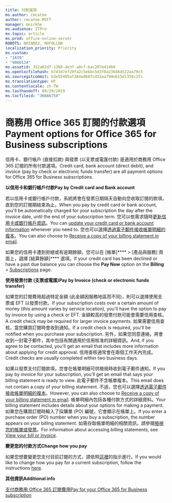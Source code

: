 ```yaml
---
title: 付款選項
ms.author: cmcatee
author: cmcatee-MSFT
manager: mnirkhe
ms.audience: ITPro
ms.topic: article
ms.prod: office-online-server
ROBOTS: NOINDEX, NOFOLLOW
localization_priority: Priority
ms.custom:
- "1639"
- "9000134"
ms.assetid: 352a02d7-1368-4e3f-a8cf-bac207e414b0
ms.openlocfilehash: b743d7ef20fa2c5ebbc5d3f8a236464522aa79c5
ms.sourcegitcommit: b3e55405af384e868fcd32ea794eb15d1356c3fc
ms.translationtype: HT
ms.contentlocale: zh-TW
ms.lasthandoff: 08/29/2019
ms.locfileid: "36666759"
---
```

# <a name="payment-options-for-office-365-for-business-subscriptions"></a><span data-ttu-id="5719e-102">商務用 Office 365 訂閱的付款選項</span><span class="sxs-lookup"><span data-stu-id="5719e-102">Payment options for Office 365 for Business subscriptions</span></span>
  
<span data-ttu-id="5719e-103">信用卡、銀行帳戶 (直接扣款) 與發票 (以支票或電匯付款) 是適用於商務用 Office 365 訂閱的所有付款選項。</span><span class="sxs-lookup"><span data-stu-id="5719e-103">Credit card, bank account (direct debit), and invoice (pay by check or electronic funds transfer) are all payment options for Office 365 for Business subscriptions.</span></span>
  
<span data-ttu-id="5719e-104">**以信用卡和銀行帳戶付款**</span><span class="sxs-lookup"><span data-stu-id="5719e-104">**Pay by Credit card and Bank account**</span></span>
  
<span data-ttu-id="5719e-105">若以信用卡或銀行帳戶付款，系統將會在發票日期隔天自動向您收取訂閱的款項，直到您的訂閱期結束為止。</span><span class="sxs-lookup"><span data-stu-id="5719e-105">When you pay by credit card or bank account, you'll be automatically charged for your subscription the day after the invoice date, until the end of your subscription term.</span></span> <span data-ttu-id="5719e-106">您可以依需求隨時[更新信用卡或銀行帳戶資訊](https://docs.microsoft.com/office365/admin/subscriptions-and-billing/add-update-or-remove-credit-card-or-bank-account)。</span><span class="sxs-lookup"><span data-stu-id="5719e-106">You can [update your credit card or bank account information](https://docs.microsoft.com/office365/admin/subscriptions-and-billing/add-update-or-remove-credit-card-or-bank-account) whenever you need to.</span></span> <span data-ttu-id="5719e-107">您也可以選擇[透過電子郵件接收帳單明細的複本](https://docs.microsoft.com/office365/admin/subscriptions-and-billing/pay-for-your-subscription#receive-a-copy-of-your-billing-statement-in-email)。</span><span class="sxs-lookup"><span data-stu-id="5719e-107">You can also choose to [Receive a copy of your billing statement in email](https://docs.microsoft.com/office365/admin/subscriptions-and-billing/pay-for-your-subscription#receive-a-copy-of-your-billing-statement-in-email).</span></span>
  
<span data-ttu-id="5719e-108">如果您的信用卡遭到拒絕或有逾期餘額，您可以在 [帳單]\*\*\*\* \> [產品與服務][](https://portal.office.com/adminportal/home#/subscriptions) 頁面上，選擇 [結算餘額]\*\*\*\* 選項。</span><span class="sxs-lookup"><span data-stu-id="5719e-108">If your credit card has been declined or have a past due balance you can choose the **Pay Now** option on the **Billing** \> [Subscriptions](https://portal.office.com/adminportal/home#/subscriptions) page.</span></span>
  
<span data-ttu-id="5719e-109">**使用發票付款 (支票或電匯)**</span><span class="sxs-lookup"><span data-stu-id="5719e-109">**Pay by Invoice (check or electronic funds transfer)**</span></span>
  
<span data-ttu-id="5719e-110">如果您的訂閱費用超過特定金額 (此金額因服務地區而不同)，則可以選擇使用支票或 EFT 以發票付款。</span><span class="sxs-lookup"><span data-stu-id="5719e-110">If your subscription costs over a certain amount of money (this amount varies by service location), you'll have the option to pay by invoice by using a check or EFT.</span></span> <span data-ttu-id="5719e-111">金額較高的發票付款可能會需要信用查核。</span><span class="sxs-lookup"><span data-stu-id="5719e-111">A credit check may be required for larger invoice payments.</span></span> <span data-ttu-id="5719e-112">如果需要信用查核，當您購買訂閱時會收到通知。</span><span class="sxs-lookup"><span data-stu-id="5719e-112">If a credit check is required, you'll be notified when you purchase your subscription.</span></span> <span data-ttu-id="5719e-113">另外，如果您同意連絡，將會收到一封電子郵件，其中包括有關適用於信用核准的詳細資訊。</span><span class="sxs-lookup"><span data-stu-id="5719e-113">And, if you agree to be contacted, you'll get an email that includes more information about applying for credit approval.</span></span> <span data-ttu-id="5719e-114">信用查核通常會在兩個工作天內完成。</span><span class="sxs-lookup"><span data-stu-id="5719e-114">Credit checks are usually completed within two business days.</span></span>
  
<span data-ttu-id="5719e-115">如果以發票支付訂閱款項，您會在帳單明細可供檢視時收到電子郵件通知。</span><span class="sxs-lookup"><span data-stu-id="5719e-115">If you pay by invoice for your subscription, you'll get an email that says your billing statement is ready to view.</span></span> <span data-ttu-id="5719e-116">此電子郵件不含帳單複本。</span><span class="sxs-lookup"><span data-stu-id="5719e-116">This email does not contain a copy of your billing statement.</span></span> <span data-ttu-id="5719e-117">不過，您也可以選擇[透過電子郵件接收帳單明細的複本](https://docs.microsoft.com/office365/admin/subscriptions-and-billing/pay-for-your-subscription#receive-a-copy-of-your-billing-statement-in-email)。</span><span class="sxs-lookup"><span data-stu-id="5719e-117">However, you can also choose to [Receive a copy of your billing statement in email](https://docs.microsoft.com/office365/admin/subscriptions-and-billing/pay-for-your-subscription#receive-a-copy-of-your-billing-statement-in-email).</span></span> <span data-ttu-id="5719e-118">帳單明細內包括各種付款方式的詳細資料。</span><span class="sxs-lookup"><span data-stu-id="5719e-118">Your billing statement includes details about your options for making a payment.</span></span> <span data-ttu-id="5719e-119">如果您在購買訂閱時輸入了採購單 (PO) 編號，它會顯示在帳單上。</span><span class="sxs-lookup"><span data-stu-id="5719e-119">If you enter a purchase order (PO) number when you buy a subscription, the number appears on your billing statement.</span></span> <span data-ttu-id="5719e-120">如需存取帳單明細的相關資訊，請參閱[檢視您的帳單或發票](https://docs.microsoft.com/office365/admin/subscriptions-and-billing/view-your-bill-or-invoice)。</span><span class="sxs-lookup"><span data-stu-id="5719e-120">For information about accessing billing statements, see [View your bill or invoice](https://docs.microsoft.com/office365/admin/subscriptions-and-billing/view-your-bill-or-invoice).</span></span>
  
<span data-ttu-id="5719e-121">**變更您的付款方式**</span><span class="sxs-lookup"><span data-stu-id="5719e-121">**Change how you pay**</span></span>
  
<span data-ttu-id="5719e-122">如果您想要變更您支付目前訂閱的方式，請依照[這裡](https://docs.microsoft.com/office365/admin/subscriptions-and-billing/change-payment-method)的指示進行。</span><span class="sxs-lookup"><span data-stu-id="5719e-122">If you would like to change how you pay for a current subscription, follow the instructions [here](https://docs.microsoft.com/office365/admin/subscriptions-and-billing/change-payment-method).</span></span>
  
<span data-ttu-id="5719e-123">**其他資訊**</span><span class="sxs-lookup"><span data-stu-id="5719e-123">**Additional info**</span></span>
  
[<span data-ttu-id="5719e-124">支付商務用 Office 365 訂閱費用</span><span class="sxs-lookup"><span data-stu-id="5719e-124">Pay for your Office 365 for Business subscription</span></span>](https://docs.microsoft.com/office365/admin/subscriptions-and-billing/pay-for-your-subscription)